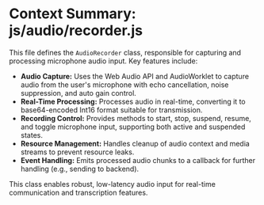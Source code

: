 # Context Summary: js/audio/recorder.js

This file defines the `AudioRecorder` class, responsible for capturing and processing microphone audio input. Key features include:

- **Audio Capture:** Uses the Web Audio API and AudioWorklet to capture audio from the user's microphone with echo cancellation, noise suppression, and auto gain control.
- **Real-Time Processing:** Processes audio in real-time, converting it to base64-encoded Int16 format suitable for transmission.
- **Recording Control:** Provides methods to start, stop, suspend, resume, and toggle microphone input, supporting both active and suspended states.
- **Resource Management:** Handles cleanup of audio context and media streams to prevent resource leaks.
- **Event Handling:** Emits processed audio chunks to a callback for further handling (e.g., sending to backend).

This class enables robust, low-latency audio input for real-time communication and transcription features.